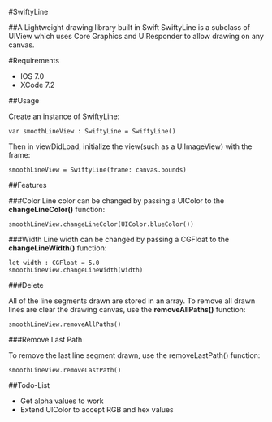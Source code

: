 #SwiftyLine

##A Lightweight drawing library built in Swift
SwiftyLine is a subclass of UIView which uses Core Graphics and UIResponder to allow drawing on any canvas.

#Requirements

* IOS 7.0
* XCode 7.2

##Usage

Create an instance of SwiftyLine:

    var smoothLineView : SwiftyLine = SwiftyLine()

Then in viewDidLoad, initialize the view(such as a UIImageView) with the frame:

    smoothLineView = SwiftyLine(frame: canvas.bounds)
    
##Features

###Color
Line color can be changed by passing a UIColor to the **changeLineColor()** function:

    smoothLineView.changeLineColor(UIColor.blueColor())

###Width
Line width can be changed by passing a CGFloat to the **changeLineWidth()** function:

    let width : CGFloat = 5.0
    smoothLineView.changeLineWidth(width)    
    
    
###Delete 

All of the line segments drawn are stored in an array. To remove all drawn lines are clear the drawing canvas, use the **removeAllPaths()** function:

    smoothLineView.removeAllPaths()
    
###Remove Last Path

To remove the last line segment drawn, use the removeLastPath() function: 

    smoothLineView.removeLastPath()
    
##Todo-List

* Get alpha values to work
* Extend UIColor to accept RGB and hex values










